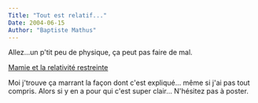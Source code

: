 ```yaml
---
Title: "Tout est relatif..."
Date: 2004-06-15
Author: "Baptiste Mathus"
---
```




Allez...un p'tit peu de physique, ça peut pas faire de mal.

[Mamie et la relativité
restreinte](http://www.e-scio.net/relativite/relat.php3)

Moi j'trouve ça marrant la façon dont c'est expliqué... même si j'ai pas
tout compris. Alors si y en a pour qui c'est super clair... N'hésitez
pas à poster.

